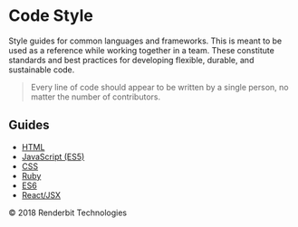 # Code Style

Style guides for common languages and frameworks. This is meant to be used as a reference while working together in a team. These constitute standards and best practices for developing flexible, durable, and sustainable code.

> Every line of code should appear to be written by a single person, no matter the number of contributors.

## Guides

- [HTML](./HTML.md)
- [JavaScript (ES5)](./JavaScript.md)
- [CSS](./CSS.md)
- [Ruby](./Ruby,md)
- [ES6](./ES6.md)
- [React/JSX](./React.md)

&copy; 2018 Renderbit Technologies
